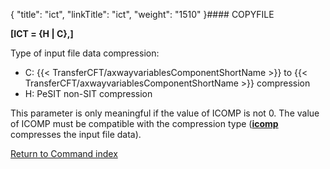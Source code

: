 {
    "title": "ict",
    "linkTitle": "ict",
    "weight": "1510"
}#### COPYFILE

****\[ICT = {H | C},\]****

Type of input file data compression:

- C: {{< TransferCFT/axwayvariablesComponentShortName >}} to {{< TransferCFT/axwayvariablesComponentShortName >}}
    compression
- H: PeSIT non-SIT
    compression

This parameter is only meaningful if the value of ICOMP is not 0. The
value of ICOMP must be compatible with the compression type (<span style="font-weight: bold;">****[icomp](../icomp)****</span>
compresses the input file data).

[Return to Command index](../../)
